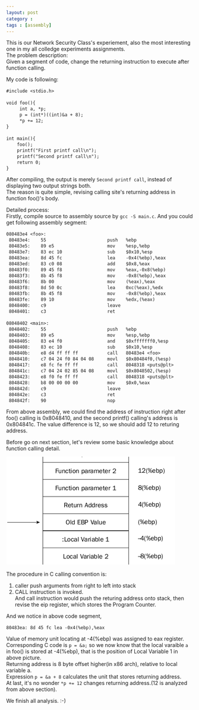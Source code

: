 ```yaml
---
layout: post
category : 
tags : [assembly]
---
```


This is our Network Security Class's experiement, also the most interesting one in my all colledge experiments assignments.  
The problem description:  
Given a segment of code, change the returning instruction to execute after function calling.  

My code is following:  

	#include <stdio.h>
	
	void foo(){
		 int a, *p;
		 p = (int*)((int)&a + 8);
		 *p += 12;
	}

	int main(){
		foo();
		printf("First printf call\n");
		printf("Second printf call\n");
		return 0;
	}

After compiling, the output is merely `Second printf call`, instead of displaying two output strings both.  
The reason is quite simple,	revising calling site's returning address in function foo()'s body.

Detailed process:  
Firstly, compile source to assembly source by `gcc -S main.c`. And you could get following assembly segment:  

	080483e4 <foo>:
	 80483e4:    55                       push   %ebp
	 80483e5:    89 e5                    mov    %esp,%ebp
	 80483e7:    83 ec 10                 sub    $0x10,%esp
	 80483ea:    8d 45 fc                 lea    -0x4(%ebp),%eax
	 80483ed:    83 c0 08                 add    $0x8,%eax
	 80483f0:    89 45 f8                 mov    %eax,-0x8(%ebp)
	 80483f3:    8b 45 f8                 mov    -0x8(%ebp),%eax
	 80483f6:    8b 00                    mov    (%eax),%eax
	 80483f8:    8d 50 0c                 lea    0xc(%eax),%edx
	 80483fb:    8b 45 f8                 mov    -0x8(%ebp),%eax
	 80483fe:    89 10                    mov    %edx,(%eax)
	 8048400:    c9                       leave  
	 8048401:    c3                       ret    

	08048402 <main>:
	 8048402:    55                       push   %ebp
	 8048403:    89 e5                    mov    %esp,%ebp
	 8048405:    83 e4 f0                 and    $0xfffffff0,%esp
	 8048408:    83 ec 10                 sub    $0x10,%esp
	 804840b:    e8 d4 ff ff ff           call   80483e4 <foo>
	 8048410:    c7 04 24 f0 84 04 08     movl   $0x80484f0,(%esp)
	 8048417:    e8 fc fe ff ff           call   8048318 <puts@plt>
	 804841c:    c7 04 24 02 85 04 08     movl   $0x8048502,(%esp)
	 8048423:    e8 f0 fe ff ff           call   8048318 <puts@plt>
	 8048428:    b8 00 00 00 00           mov    $0x0,%eax
	 804842d:    c9                       leave  
	 804842e:    c3                       ret    
	 804842f:    90                       nop

From above assembly, we could find the address of instruction right after foo() calling is 0x8048410, and the second 
printf() calling's address is 0x804841c. The value difference is 12, so we should add 12 to returing address.

Before go on next section, let's review some basic knowledge about function calling detail.  
<p>
	<img src="/images/2012-05-19-1.png"/>
</p>

The procedure in C calling convention is:  
1.	caller push arguments from right to left into stack  
2.	CALL instruction is invoked.  
And call instruction would push the returing address onto stack, then revise the eip register, which stores the Program Counter.

And we notice in above code segment,  

	80483ea: 8d 45 fc lea -0x4(%ebp),%eax


	
Value of memory unit locating at -4(%ebp) was assigned to eax register. Corresponding C code is `p = &a;`
so we now know that the local varaible `a` in foo() is stored at -4(%ebp), that is the position of Local Variable 1 in above picture.  
Returning address is 8 byte offset higher(in x86 arch), relative to local variable a.  
Expression `p = &a + 8` calculates the unit that stores returning address.   
At last, it's no wonder `*p += 12` changes returning address.(12 is analyzed from above section).

We finish all analysis. :-)

